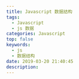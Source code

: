 ```yaml
---
title: Javascript 数据结构
tags:
  - Javascript
  - js 数据
categories: Javascript
top: false
keywords:
  - js
  - 数据结构
date: 2019-03-20 21:40:45
description: 
---
```












